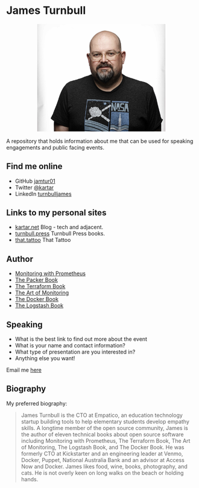 # James Turnbull

<p align="center"><img src="/img/front.jpg" width="340"></p>

A repository that holds information about me that can be used for speaking engagements and public facing events.

## Find me online

 - GitHub [jamtur01](https://github.com/jamtur01) 
 - Twitter [@kartar](https://twitter.com/kartar) 
 - LinkedIn [turnbulljames](https://www.linkedin.com/in/turnbulljames/)
 
## Links to my personal sites

 - [kartar.net](https://kartar.net) Blog - tech and adjacent.
 - [turnbull.press](https://turnbull.press) Turnbull Press books.
 - [that.tattoo](https://that.tattoo) That Tattoo

## Author

* [Monitoring with Prometheus](https://prometheusbook.com)
* [The Packer Book](https://packerbook.com)
* [The Terraform Book](https://terraformbook.com)
* [The Art of Monitoring](https://artofmonitoring.com)
* [The Docker Book](https://dockerbook.com)
* [The Logstash Book](https://logstashbook.com)

## Speaking

 - What is the best link to find out more about the event
 - What is your name and contact information?
 - What type of presentation are you interested in?
 - Anything else you want!
 
Email me [here](mailto:james+speaking@lovedthanlost.net) 
 
## Biography 

My preferred biography:

> James Turnbull is the CTO at Empatico, an education technology startup building tools to help elementary students develop empathy skills. A longtime member of the open source community, James is the author of eleven technical books about open source software including Monitoring with Prometheus, The Terraform Book, The Art of Monitoring, The Logstash Book, and The Docker Book. He was formerly CTO at Kickstarter and an engineering leader at Venmo, Docker, Puppet, National Australia Bank and an advisor at Access Now and Docker. James likes food, wine, books, photography, and cats. He is not overly keen on long walks on the beach or holding hands.